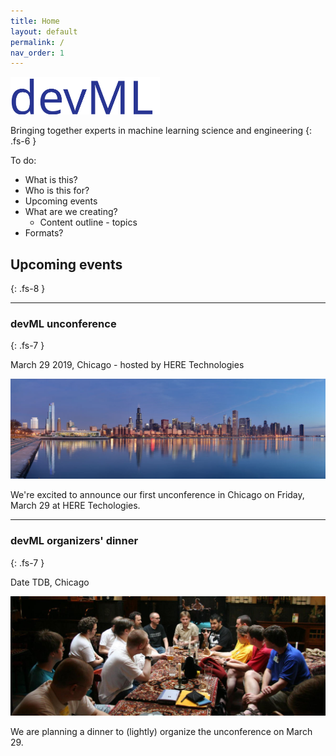 ```yaml
---
title: Home
layout: default
permalink: /
nav_order: 1
---
```


<img src="/assets/images/logo-blue.svg" style="height:60px" class="mt-3">

Bringing together experts in machine learning science and engineering
{: .fs-6 }


To do:

- What is this?
- Who is this for?
- Upcoming events
- What are we creating?
  - Content outline - topics
- Formats?

## Upcoming events
{: .fs-8 }

---

### devML unconference
{: .fs-7 }

March 29 2019, Chicago - hosted by HERE Technologies

![](/assets/images/Chicago_sunrise_1.jpg)

We're excited to announce our first unconference in Chicago on Friday,
March 29 at HERE Techologies.

---

### devML organizers' dinner
{: .fs-7 }

Date TDB, Chicago

![](/assets/images/dinner.jpg)

We are planning a dinner to (lightly) organize the unconference on
March 29.
